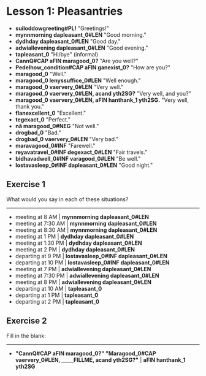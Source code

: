 # Lesson 1: Pleasantries

- __<x-out>suiloddow<x-src>greeting#PL</x-src></x-out>!__ "Greetings!"
- __<x-out>mynn<x-src>morning</x-src></x-out> <x-out>da<x-src>pleasant_0#LEN</x-src></x-out>__ "Good morning."
- __<x-out>dydh<x-src>day</x-src></x-out> <x-out>da<x-src>pleasant_0#LEN</x-src></x-out>__ "Good day."
- __<x-out>adwiall<x-src>evening</x-src></x-out> <x-out>da<x-src>pleasant_0#LEN</x-src></x-out>__ "Good evening."
- __<x-out>ta<x-src>pleasant_0</x-src></x-out>__ "Hi/bye" (informal)
- __<x-out>Cann<x-src>Q#CAP</x-src></x-out> <x-out>a<x-src>FIN</x-src></x-out> <x-out>mara<x-src>good_0</x-src></x-out>?__ "Are you well?"
- __<x-out>Pedel<x-src>how_condition#CAP</x-src></x-out> <x-out>a<x-src>FIN</x-src></x-out> <x-out>gan<x-src>exist_0</x-src></x-out>?__ "How are you?"
- __<x-out>mara<x-src>good_0</x-src></x-out>__ "Well."
- __<x-out>mara<x-src>good_0</x-src></x-out> <x-out>lenys<x-src>suffice_0#LEN</x-src></x-out>__ "Well enough."
- __<x-out>mara<x-src>good_0</x-src></x-out> <x-out>vaer<x-src>very_0#LEN</x-src></x-out>__ "Very well."
- __<x-out>mara<x-src>good_0</x-src></x-out> <x-out>vaer<x-src>very_0#LEN</x-src></x-out>, <x-out>ac<x-src>and</x-src></x-out> <x-out>yth<x-src>2SG</x-src></x-out>?__ "Very well, and you?"
- __<x-out>mara<x-src>good_0</x-src></x-out> <x-out>vaer<x-src>very_0#LEN</x-src></x-out>, <x-out>a<x-src>FIN</x-src></x-out> <x-out>han<x-src>thank_1</x-src></x-out> <x-out>yth<x-src>2SG</x-src></x-out>.__ "Very well, thank you."
- __<x-out>flan<x-src>excellent_0</x-src></x-out>__ "Excellent."
- __<x-out>teg<x-src>exact_0</x-src></x-out>__ "Perfect."
- __<x-out>nâ mara<x-src>good_0#NEG</x-src></x-out>__ "Not well."
- __<x-out>drog<x-src>bad_0</x-src></x-out>__ "Bad."
- __<x-out>drog<x-src>bad_0</x-src></x-out> <x-out>vaer<x-src>very_0#LEN</x-src></x-out>__ "Very bad."
- __<x-out>marava<x-src>good_0#INF</x-src></x-out>__ "Farewell."
- __<x-out>reyava<x-src>travel_0#INF</x-src></x-out> <x-out>deg<x-src>exact_0#LEN</x-src></x-out>__ "Fair travels."
- __<x-out>bidhava<x-src>dwell_0#INF</x-src></x-out> <x-out>vara<x-src>good_0#LEN</x-src></x-out>__ "Be well."
- __<x-out>lostava<x-src>sleep_0#INF</x-src></x-out> <x-out>da<x-src>pleasant_0#LEN</x-src></x-out>__ "Good night."

<div class="exercise">

## Exercise 1

What would you say in each of these situations?

---

- meeting at 8 AM | __<x-out>mynn<x-src>morning</x-src></x-out> <x-out>da<x-src>pleasant_0#LEN</x-src></x-out>__
- meeting at 7:30 AM | __<x-out>mynn<x-src>morning</x-src></x-out> <x-out>da<x-src>pleasant_0#LEN</x-src></x-out>__
- meeting at 8:30 AM | __<x-out>mynn<x-src>morning</x-src></x-out> <x-out>da<x-src>pleasant_0#LEN</x-src></x-out>__
- meeting at 1 PM | __<x-out>dydh<x-src>day</x-src></x-out> <x-out>da<x-src>pleasant_0#LEN</x-src></x-out>__
- meeting at 1:30 PM | __<x-out>dydh<x-src>day</x-src></x-out> <x-out>da<x-src>pleasant_0#LEN</x-src></x-out>__
- meeting at 2 PM | __<x-out>dydh<x-src>day</x-src></x-out> <x-out>da<x-src>pleasant_0#LEN</x-src></x-out>__
- departing at 9 PM | __<x-out>lostava<x-src>sleep_0#INF</x-src></x-out> <x-out>da<x-src>pleasant_0#LEN</x-src></x-out>__
- departing at 10 PM | __<x-out>lostava<x-src>sleep_0#INF</x-src></x-out> <x-out>da<x-src>pleasant_0#LEN</x-src></x-out>__
- meeting at 7 PM | __<x-out>adwiall<x-src>evening</x-src></x-out> <x-out>da<x-src>pleasant_0#LEN</x-src></x-out>__
- meeting at 7:30 PM | __<x-out>adwiall<x-src>evening</x-src></x-out> <x-out>da<x-src>pleasant_0#LEN</x-src></x-out>__
- meeting at 8 PM | __<x-out>adwiall<x-src>evening</x-src></x-out> <x-out>da<x-src>pleasant_0#LEN</x-src></x-out>__
- departing at 10 AM | __<x-out>ta<x-src>pleasant_0</x-src></x-out>__
- departing at 1 PM | __<x-out>ta<x-src>pleasant_0</x-src></x-out>__
- departing at 2 PM | __<x-out>ta<x-src>pleasant_0</x-src></x-out>__

</div>

<div class="exercise">

## Exercise 2

Fill in the blank:

---

- __"<x-out>Cann<x-src>Q#CAP</x-src></x-out> <x-out>a<x-src>FIN</x-src></x-out> <x-out>mara<x-src>good_0</x-src></x-out>?" "<x-out>Mara<x-src>good_0#CAP</x-src></x-out> <x-out>vaer<x-src>very_0#LEN</x-src></x-out>, <x-out>_________<x-src>FILLME</x-src></x-out>, <x-out>ac<x-src>and</x-src></x-out> <x-out>yth<x-src>2SG</x-src></x-out>?"__ | __<x-out>a<x-src>FIN</x-src></x-out> <x-out>han<x-src>thank_1</x-src></x-out> <x-out>yth<x-src>2SG</x-src></x-out>__

</div>
